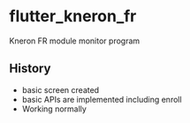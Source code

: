 # flutter_kneron_fr

Kneron FR module monitor program

## History

- basic screen created
- basic APIs are implemented including enroll
- Working normally
